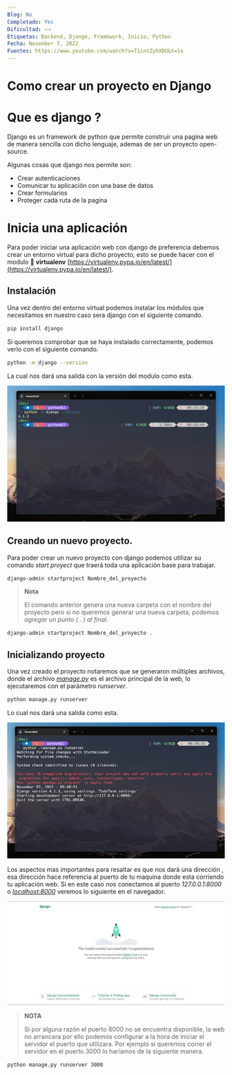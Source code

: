```yaml
---
Blog: No
Completado: Yes
Dificultad: ⭐⭐
Etiquetas: Backend, Django, Framework, Inicio, Python
Fecha: November 7, 2022
Fuentes: https://www.youtube.com/watch?v=T1intZyhXDU&t=1s
---
```


# Como crear un proyecto en Django

# Que es django ?

Django es un framework de python que permite construir una pagina web de manera sencilla con dicho lenguaje, ademas de ser un proyecto open-source.

Algunas cosas que django nos permite son:

- Crear autenticaciones
- Comunicar tu aplicación con una base de datos
- Crear formularios
- Proteger cada ruta de la pagina

# Inicia una aplicación

Para poder iniciar una aplicación web con django de preferencia debemos crear un entorno virtual para dicho proyecto, esto se puede hacer con el modulo 🔗 **virtualenv** [https://virtualenv.pypa.io/en/latest/](https://virtualenv.pypa.io/en/latest/).

## Instalación

Una vez dentro del entorno virtual podemos instalar los módulos que necesitamos en nuestro caso sera django con el siguiente comando.

```bash
pip install django
```

Si queremos comprobar que se haya instalado correctamente, podemos verlo con el siguiente comando.

```bash
python -m django --version
```

La cual nos dará una salida con la versión del modulo como esta.

![Captura de pantalla 2022-11-07 092538.png](Como%20crear%20un%20proyecto%20en%20Django%2070df833b8b424d0bbacd0b26e37fe751/Captura_de_pantalla_2022-11-07_092538.png)

## Creando un nuevo proyecto.

Para poder crear un nuevo proyecto con django podemos utilizar su comando _start proyect_ que traerá toda una aplicación base para trabajar.

```bash
django-admin startproject Nombre_del_proyecto
```

> **Nota**
>
> El comando anterior genera una nueva carpeta con el nombre del proyecto pero si no queremos generar una nueva carpeta, podemos _agregar un punto ( . ) al final_.

```bash
django-admin startproject Nombre_del_proyecto .
```

## Inicializando proyecto

Una vez creado el proyecto notaremos que se generaron múltiples archivos, donde el archivo _[manage.py](http://manage.py)_ es el archivo principal de la web, lo ejecutaremos con el parámetro _runserver_.

```bash
python manage.py runserver
```

Lo cual nos dará una salida como esta.

![capture.png](Como%20crear%20un%20proyecto%20en%20Django%2070df833b8b424d0bbacd0b26e37fe751/capture.png)

Los aspectos mas importantes para resaltar es que nos dará una dirección , esa dirección hace referencia al puerto de tu maquina donde esta corriendo tu aplicación web. Si en este caso nos conectamos al puerto _127.0.0.1:8000_ o _[localhost:8000](http://localhost:8000)_ veremos lo siguiente en el navegador.

![capture2.png](Como%20crear%20un%20proyecto%20en%20Django%2070df833b8b424d0bbacd0b26e37fe751/capture2.png)

> **NOTA**
>
> Si por alguna razón el puerto 8000 no se encuentra disponible, la web no arrancara por ello podemos configurar a la hora de iniciar el servidor el puerto que utilizara. Por ejemplo si queremos correr el servidor en el puerto 3000 lo haríamos de la siguiente manera.

```bash
python manage.py runserver 3000
```
